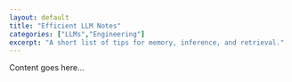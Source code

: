 ```yaml
---
layout: default
title: "Efficient LLM Notes"
categories: ["LLMs","Engineering"]
excerpt: "A short list of tips for memory, inference, and retrieval."
---
```


Content goes here…
